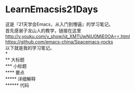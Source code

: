 # LearnEmacsis21Days
这是『21天学会Emacs，从入门到懵逼』的学习笔记。<br>
首先感谢子龙山人的教学，链接在这里<br>
http://v.youku.com/v_show/id_XMTUwNjU0MjE0OA==.html<br>
https://github.com/emacs-china/Spacemacs-rocks<br>
以下就是我的学习笔记。<br>
*<br>
**	大标题<br>
***	小标题<br>
****	要点<br>
*****	详细解释<br>
******	代码<br>
